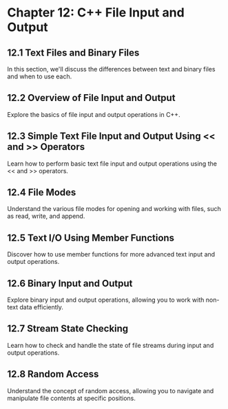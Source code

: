 # Chapter 12: C++ File Input and Output

## 12.1 Text Files and Binary Files

In this section, we'll discuss the differences between text and binary files and when to use each.

## 12.2 Overview of File Input and Output

Explore the basics of file input and output operations in C++.

## 12.3 Simple Text File Input and Output Using << and >> Operators

Learn how to perform basic text file input and output operations using the << and >> operators.

## 12.4 File Modes

Understand the various file modes for opening and working with files, such as read, write, and append.

## 12.5 Text I/O Using Member Functions

Discover how to use member functions for more advanced text input and output operations.

## 12.6 Binary Input and Output

Explore binary input and output operations, allowing you to work with non-text data efficiently.

## 12.7 Stream State Checking

Learn how to check and handle the state of file streams during input and output operations.

## 12.8 Random Access

Understand the concept of random access, allowing you to navigate and manipulate file contents at specific positions.
